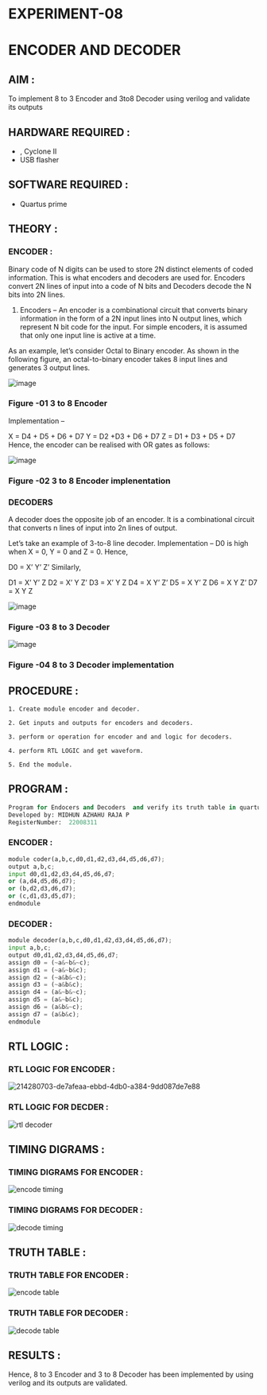 # EXPERIMENT-08
# ENCODER AND DECODER 

## AIM : 
To implement 8 to 3 Encoder and  3to8 Decoder using verilog and validate its outputs
## HARDWARE REQUIRED :
- , Cyclone II 
- USB flasher
## SOFTWARE REQUIRED : 
- Quartus prime
## THEORY :

### ENCODER :
Binary code of N digits can be used to store 2N distinct elements of coded information. This is what encoders and decoders are used for. Encoders convert 2N lines of input into a code of N bits and Decoders decode the N bits into 2N lines.

1. Encoders –
An encoder is a combinational circuit that converts binary information in the form of a 2N input lines into N output lines, which represent N bit code for the input. For simple encoders, it is assumed that only one input line is active at a time.

As an example, let’s consider Octal to Binary encoder. As shown in the following figure, an octal-to-binary encoder takes 8 input lines and generates 3 output lines.

![image](https://user-images.githubusercontent.com/36288975/171543588-bc0746df-a173-4b35-989e-5fb7d385fe8a.png)
### Figure -01 3 to 8 Encoder
 


Implementation –

X = D4 + D5 + D6 + D7
Y = D2 +D3 + D6 + D7
Z = D1 + D3 + D5 + D7 
Hence, the encoder can be realised with OR gates as follows:


![image](https://user-images.githubusercontent.com/36288975/171543740-68403b82-aa93-4c98-9343-f32b14885a2e.png)
### Figure -02 3 to 8 Encoder implenentation

### DECODERS 
A decoder does the opposite job of an encoder. It is a combinational circuit that converts n lines of input into 2n lines of output.

Let’s take an example of 3-to-8 line decoder.
Implementation –
D0 is high when X = 0, Y = 0 and Z = 0. Hence,

D0 = X’ Y’ Z’ 
Similarly,

D1 = X’ Y’ Z
D2 = X’ Y Z’
D3 = X’ Y Z
D4 = X Y’ Z’
D5 = X Y’ Z
D6 = X Y Z’
D7 = X Y Z 


![image](https://user-images.githubusercontent.com/36288975/171543978-ee2d0671-2846-40a1-8705-507fd6287a49.png)
### Figure -03 8 to 3 Decoder 



![image](https://user-images.githubusercontent.com/36288975/171543866-5a6eace6-8683-49d7-9c4f-a7cb30ec3035.png)
### Figure -04 8 to 3 Decoder implementation 

## PROCEDURE :
```
1. Create module encoder and decoder.

2. Get inputs and outputs for encoders and decoders.

3. perform or operation for encoder and and logic for decoders.

4. perform RTL LOGIC and get waveform.

5. End the module.

```
## PROGRAM :
```python
Program for Endocers and Decoders  and verify its truth table in quartus using Verilog programming.
Developed by: MIDHUN AZHAHU RAJA P
RegisterNumber:  22008311
```

### ENCODER :
```python
module coder(a,b,c,d0,d1,d2,d3,d4,d5,d6,d7);
output a,b,c;
input d0,d1,d2,d3,d4,d5,d6,d7;
or (a,d4,d5,d6,d7);
or (b,d2,d3,d6,d7);
or (c,d1,d3,d5,d7);
endmodule
```
### DECODER :
```python
module decoder(a,b,c,d0,d1,d2,d3,d4,d5,d6,d7);
input a,b,c;
output d0,d1,d2,d3,d4,d5,d6,d7;
assign d0 = (~a&~b&~c);
assign d1 = (~a&~b&c);
assign d2 = (~a&b&~c);
assign d3 = (~a&b&c);
assign d4 = (a&~b&~c);
assign d5 = (a&~b&c);
assign d6 = (a&b&~c);
assign d7 = (a&b&c);
endmodule
```



## RTL LOGIC :

### RTL LOGIC  FOR ENCODER :

![214280703-de7afeaa-ebbd-4db0-a384-9dd087de7e88](https://user-images.githubusercontent.com/118054670/215304037-2705ecc3-c26a-45a9-b2ac-233443b70f93.png)

### RTL LOGIC  FOR DECDER :

![rtl decoder](https://user-images.githubusercontent.com/118054670/215304052-cafb977e-34da-4fe4-9af1-51a35f3236d9.png)

## TIMING DIGRAMS  :

### TIMING DIGRAMS FOR ENCODER :

![encode timing](https://user-images.githubusercontent.com/118054670/215304116-440c9302-0f86-4512-a8d3-0508421a2807.png)

### TIMING DIGRAMS FOR DECODER :

![decode timing](https://user-images.githubusercontent.com/118054670/215304134-3e3b1e17-a203-4b08-9902-f46a79ac8a78.png)


## TRUTH TABLE :

### TRUTH TABLE FOR ENCODER :

![encode table](https://user-images.githubusercontent.com/118054670/215304183-2c6eff6b-c566-4fd5-b2cc-5693193948d5.png)

### TRUTH TABLE FOR DECODER :


![decode table](https://user-images.githubusercontent.com/118054670/215304225-1c58aa43-013d-43eb-bc25-391a4ca72157.png)

## RESULTS :

Hence, 8 to 3 Encoder and 3 to 8 Decoder has been implemented by using verilog and its outputs are validated.


